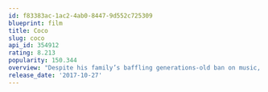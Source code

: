 ```yaml
---
id: f83383ac-1ac2-4ab0-8447-9d552c725309
blueprint: film
title: Coco
slug: coco
api_id: 354912
rating: 8.213
popularity: 150.344
overview: "Despite his family’s baffling generations-old ban on music, Miguel dreams of becoming an accomplished musician like his idol, Ernesto de la Cruz. Desperate to prove his talent, Miguel finds himself in the stunning and colorful Land of the Dead following a mysterious chain of events. Along the way, he meets charming trickster Hector, and together, they set off on an extraordinary journey to unlock the real story behind Miguel's family history."
release_date: '2017-10-27'
---
```

